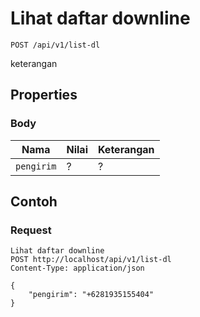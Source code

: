 # Lihat daftar downline
```http
POST /api/v1/list-dl
```
keterangan
## Properties
### Body
Nama  | Nilai | Keterangan
--- | --- | ---
<code>pengirim</code> | ? | ?

## Contoh

### Request
```http
Lihat daftar downline
POST http://localhost/api/v1/list-dl
Content-Type: application/json

{
    "pengirim": "+6281935155404"
}
```
